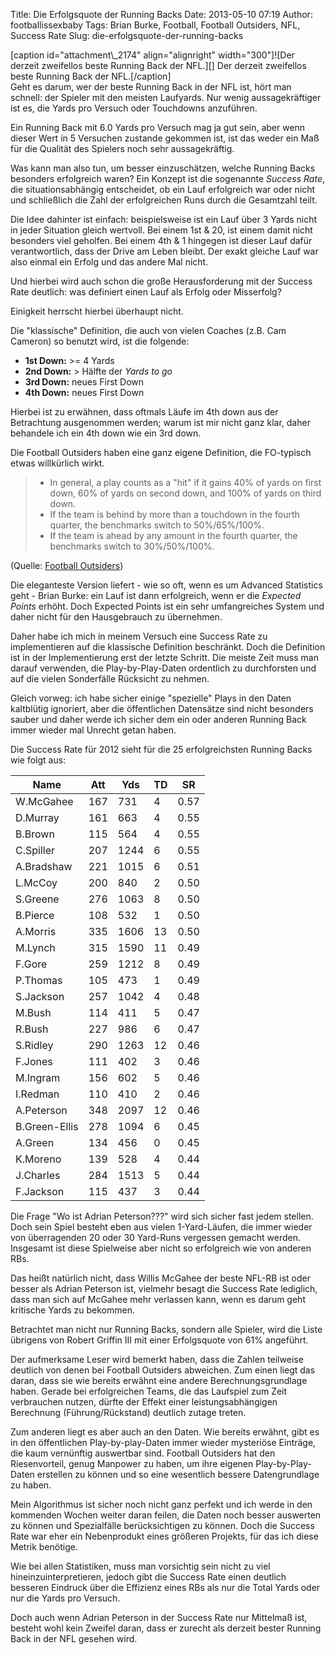 Title: Die Erfolgsquote der Running Backs
Date: 2013-05-10 07:19
Author: footballissexbaby
Tags: Brian Burke, Football, Football Outsiders, NFL, Success Rate
Slug: die-erfolgsquote-der-running-backs

<div>
[caption id="attachment\_2174" align="alignright" width="300"]![Der
derzeit zweifellos beste Running Back der NFL.][] Der derzeit zweifellos
beste Running Back der NFL.[/caption]

</div>
Geht es darum, wer der beste Running Back in der NFL ist, hört man
schnell: der Spieler mit den meisten Laufyards. Nur wenig
aussagekräftiger ist es, die Yards pro Versuch oder Touchdowns
anzuführen.

Ein Running Back mit 6.0 Yards pro Versuch mag ja gut sein, aber wenn
dieser Wert in 5 Versuchen zustande gekommen ist, ist das weder ein Maß
für die Qualität des Spielers noch sehr aussagekräftig.

Was kann man also tun, um besser einzuschätzen, welche Running Backs
besonders erfolgreich waren? Ein Konzept ist die sogenannte *Success
Rate*, die situationsabhängig entscheidet, ob ein Lauf erfolgreich war
oder nicht und schließlich die Zahl der erfolgreichen Runs durch die
Gesamtzahl teilt.

Die Idee dahinter ist einfach: beispielsweise ist ein Lauf über 3 Yards
nicht in jeder Situation gleich wertvoll. Bei einem 1st & 20, ist einem
damit nicht besonders viel geholfen. Bei einem 4th & 1 hingegen ist
dieser Lauf dafür verantwortlich, dass der Drive am Leben bleibt. Der
exakt gleiche Lauf war also einmal ein Erfolg und das andere Mal nicht.

Und hierbei wird auch schon die große Herausforderung mit der Success
Rate deutlich: was definiert einen Lauf als Erfolg oder Misserfolg?

Einigkeit herrscht hierbei überhaupt nicht.

Die "klassische" Definition, die auch von vielen Coaches (z.B. Cam
Cameron) so benutzt wird, ist die folgende:

-   **1st Down:** \>= 4 Yards
-   **2nd Down:** \> Hälfte der *Yards to go*
-   **3rd Down:** neues First Down
-   **4th Down:** neues First Down

Hierbei ist zu erwähnen, dass oftmals Läufe im 4th down aus der
Betrachtung ausgenommen werden; warum ist mir nicht ganz klar, daher
behandele ich ein 4th down wie ein 3rd down.

Die Football Outsiders haben eine ganz eigene Definition, die FO-typisch
etwas willkürlich wirkt.

> -   In general, a play counts as a "hit" if it gains 40% of yards on
>     first down, 60% of yards on second down, and 100% of yards on
>     third down.
> -   If the team is behind by more than a touchdown in the fourth
>     quarter, the benchmarks switch to 50%/65%/100%.
> -   If the team is ahead by any amount in the fourth quarter, the
>     benchmarks switch to 30%/50%/100%.

(Quelle: [Football Outsiders][])

Die eleganteste Version liefert - wie so oft, wenn es um Advanced
Statistics geht - Brian Burke: ein Lauf ist dann erfolgreich, wenn er
die *Expected Points* erhöht. Doch Expected Points ist ein sehr
umfangreiches System und daher nicht für den Hausgebrauch zu übernehmen.

Daher habe ich mich in meinem Versuch eine Success Rate zu
implementieren auf die klassische Definition beschränkt. Doch die
Definition ist in der Implementierung erst der letzte Schritt. Die
meiste Zeit muss man darauf verwenden, die Play-by-Play-Daten ordentlich
zu durchforsten und auf die vielen Sonderfälle Rücksicht zu nehmen.

Gleich vorweg: ich habe sicher einige "spezielle" Plays in den Daten
kaltblütig ignoriert, aber die öffentlichen Datensätze sind nicht
besonders sauber und daher werde ich sicher dem ein oder anderen Running
Back immer wieder mal Unrecht getan haben.

Die Success Rate für 2012 sieht für die 25 erfolgreichsten Running Backs
wie folgt aus:

<table>
<thead>
<tr>
<th>
Name

</th>
<th>
Att

</th>
<th>
Yds

</th>
<th>
TD

</th>
<th>
SR

</th>
<tr>
</thead>
<tbody>
<tr>
<td>
W.McGahee

</td>
<td>
167

</td>
<td>
731

</td>
<td>
4

</td>
<td>
0.57

</td>
</tr>
<tr>
<td>
D.Murray

</td>
<td>
161

</td>
<td>
663

</td>
<td>
4

</td>
<td>
0.55

</td>
</tr>
<tr>
<td>
B.Brown

</td>
<td>
115

</td>
<td>
564

</td>
<td>
4

</td>
<td>
0.55

</td>
</tr>
<tr>
<td>
C.Spiller

</td>
<td>
207

</td>
<td>
1244

</td>
<td>
6

</td>
<td>
0.55

</td>
</tr>
<tr>
<td>
A.Bradshaw

</td>
<td>
221

</td>
<td>
1015

</td>
<td>
6

</td>
<td>
0.51

</td>
</tr>
<tr>
<td>
L.McCoy

</td>
<td>
200

</td>
<td>
840

</td>
<td>
2

</td>
<td>
0.50

</td>
</tr>
<tr>
<td>
S.Greene

</td>
<td>
276

</td>
<td>
1063

</td>
<td>
8

</td>
<td>
0.50

</td>
</tr>
<tr>
<td>
B.Pierce

</td>
<td>
108

</td>
<td>
532

</td>
<td>
1

</td>
<td>
0.50

</td>
</tr>
<tr>
<td>
A.Morris

</td>
<td>
335

</td>
<td>
1606

</td>
<td>
13

</td>
<td>
0.50

</td>
</tr>
<tr>
<td>
M.Lynch

</td>
<td>
315

</td>
<td>
1590

</td>
<td>
11

</td>
<td>
0.49

</td>
</tr>
<tr>
<td>
F.Gore

</td>
<td>
259

</td>
<td>
1212

</td>
<td>
8

</td>
<td>
0.49

</td>
</tr>
<tr>
<td>
P.Thomas

</td>
<td>
105

</td>
<td>
473

</td>
<td>
1

</td>
<td>
0.49

</td>
</tr>
<tr>
<td>
S.Jackson

</td>
<td>
257

</td>
<td>
1042

</td>
<td>
4

</td>
<td>
0.48

</td>
</tr>
<tr>
<td>
M.Bush

</td>
<td>
114

</td>
<td>
411

</td>
<td>
5

</td>
<td>
0.47

</td>
</tr>
<tr>
<td>
R.Bush

</td>
<td>
227

</td>
<td>
986

</td>
<td>
6

</td>
<td>
0.47

</td>
</tr>
<tr>
<td>
S.Ridley

</td>
<td>
290

</td>
<td>
1263

</td>
<td>
12

</td>
<td>
0.46

</td>
</tr>
<tr>
<td>
F.Jones

</td>
<td>
111

</td>
<td>
402

</td>
<td>
3

</td>
<td>
0.46

</td>
</tr>
<tr>
<td>
M.Ingram

</td>
<td>
156

</td>
<td>
602

</td>
<td>
5

</td>
<td>
0.46

</td>
</tr>
<tr>
<td>
I.Redman

</td>
<td>
110

</td>
<td>
410

</td>
<td>
2

</td>
<td>
0.46

</td>
</tr>
<tr>
<td>
A.Peterson

</td>
<td>
348

</td>
<td>
2097

</td>
<td>
12

</td>
<td>
0.46

</td>
</tr>
<tr>
<td>
B.Green-Ellis

</td>
<td>
278

</td>
<td>
1094

</td>
<td>
6

</td>
<td>
0.45

</td>
</tr>
<tr>
<td>
A.Green

</td>
<td>
134

</td>
<td>
456

</td>
<td>
0

</td>
<td>
0.45

</td>
</tr>
<tr>
<td>
K.Moreno

</td>
<td>
139

</td>
<td>
528

</td>
<td>
4

</td>
<td>
0.44

</td>
</tr>
<tr>
<td>
J.Charles

</td>
<td>
284

</td>
<td>
1513

</td>
<td>
5

</td>
<td>
0.44

</td>
</tr>
<tr>
<td>
F.Jackson

</td>
<td>
115

</td>
<td>
437

</td>
<td>
3

</td>
<td>
0.44

</td>
</tr>
</tbody>
</table>
Die Frage "Wo ist Adrian Peterson???" wird sich sicher fast jedem
stellen. Doch sein Spiel besteht eben aus vielen 1-Yard-Läufen, die
immer wieder von überragenden 20 oder 30 Yard-Runs vergessen gemacht
werden. Insgesamt ist diese Spielweise aber nicht so erfolgreich wie von
anderen RBs.

Das heißt natürlich nicht, dass Willis McGahee der beste NFL-RB ist oder
besser als Adrian Peterson ist, vielmehr besagt die Success Rate
lediglich, dass man sich auf McGahee mehr verlassen kann, wenn es darum
geht kritische Yards zu bekommen.

Betrachtet man nicht nur Running Backs, sondern alle Spieler, wird die
Liste übrigens von Robert Griffin III mit einer Erfolgsquote von 61%
angeführt.

Der aufmerksame Leser wird bemerkt haben, dass die Zahlen teilweise
deutlich von denen bei Football Outsiders abweichen. Zum einen liegt das
daran, dass sie wie bereits erwähnt eine andere Berechnungsgrundlage
haben. Gerade bei erfolgreichen Teams, die das Laufspiel zum Zeit
verbrauchen nutzen, dürfte der Effekt einer leistungsabhängigen
Berechnung (Führung/Rückstand) deutlich zutage treten.

Zum anderen liegt es aber auch an den Daten. Wie bereits erwähnt, gibt
es in den öffentlichen Play-by-play-Daten immer wieder mysteriöse
Einträge, die kaum vernünftig auswertbar sind. Football Outsiders hat
den Riesenvorteil, genug Manpower zu haben, um ihre eigenen
Play-by-Play-Daten erstellen zu können und so eine wesentlich bessere
Datengrundlage zu haben.

Mein Algorithmus ist sicher noch nicht ganz perfekt und ich werde in den
kommenden Wochen weiter daran feilen, die Daten noch besser auswerten zu
können und Spezialfälle berücksichtigen zu können. Doch die Success Rate
war eher ein Nebenprodukt eines größeren Projekts, für das ich diese
Metrik benötige.

Wie bei allen Statistiken, muss man vorsichtig sein nicht zu viel
hineinzuinterpretieren, jedoch gibt die Success Rate einen deutlich
besseren Eindruck über die Effizienz eines RBs als nur die Total Yards
oder nur die Yards pro Versuch.

Doch auch wenn Adrian Peterson in der Success Rate nur Mittelmaß ist,
besteht wohl kein Zweifel daran, dass er zurecht als derzeit bester
Running Back in der NFL gesehen wird.

  [Der derzeit zweifellos beste Running Back der NFL.]: http://footballissexbaby.de/wp-content/uploads/2013/05/ap-300x200.jpg
  [Football Outsiders]: http://www.footballoutsiders.com/stat-analysis/2004/introducing-running-back-success-rate
